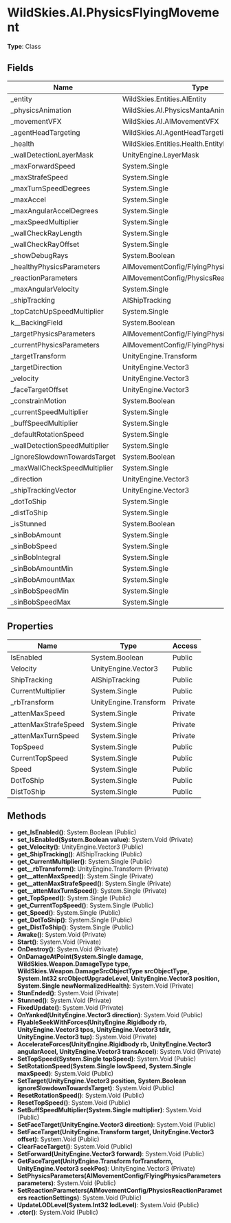 ﻿# WildSkies.AI.PhysicsFlyingMovement

**Type**: Class

## Fields

| Name | Type | Access |
|------|------|--------|
| _entity | WildSkies.Entities.AIEntity | Private |
| _physicsAnimation | WildSkies.AI.PhysicsMantaAnimation | Private |
| _movementVFX | WildSkies.AI.AIMovementVFX | Private |
| _agentHeadTargeting | WildSkies.AI.AgentHeadTargeting | Private |
| _health | WildSkies.Entities.Health.EntityHealth | Private |
| _wallDetectionLayerMask | UnityEngine.LayerMask | Private |
| _maxForwardSpeed | System.Single | Private |
| _maxStrafeSpeed | System.Single | Private |
| _maxTurnSpeedDegrees | System.Single | Private |
| _maxAccel | System.Single | Private |
| _maxAngularAccelDegrees | System.Single | Private |
| _maxSpeedMultiplier | System.Single | Private |
| _wallCheckRayLength | System.Single | Private |
| _wallCheckRayOffset | System.Single | Private |
| _showDebugRays | System.Boolean | Private |
| _healthyPhysicsParameters | AIMovementConfig/FlyingPhysicsParameters | Private |
| _reactionParameters | AIMovementConfig/PhysicsReactionParameters | Private |
| _maxAngularVelocity | System.Single | Private |
| _shipTracking | AIShipTracking | Private |
| _topCatchUpSpeedMultiplier | System.Single | Private |
| <IsEnabled>k__BackingField | System.Boolean | Private |
| _targetPhysicsParameters | AIMovementConfig/FlyingPhysicsParameters | Private |
| _currentPhysicsParameters | AIMovementConfig/FlyingPhysicsParameters | Private |
| _targetTransform | UnityEngine.Transform | Private |
| _targetDirection | UnityEngine.Vector3 | Private |
| _velocity | UnityEngine.Vector3 | Private |
| _faceTargetOffset | UnityEngine.Vector3 | Private |
| _constrainMotion | System.Boolean | Private |
| _currentSpeedMultiplier | System.Single | Private |
| _buffSpeedMultiplier | System.Single | Private |
| _defaultRotationSpeed | System.Single | Private |
| _wallDetectionSpeedMultiplier | System.Single | Private |
| _ignoreSlowdownTowardsTarget | System.Boolean | Private |
| _maxWallCheckSpeedMultiplier | System.Single | Private |
| _direction | UnityEngine.Vector3 | Private |
| _shipTrackingVector | UnityEngine.Vector3 | Private |
| _dotToShip | System.Single | Private |
| _distToShip | System.Single | Private |
| _isStunned | System.Boolean | Private |
| _sinBobAmount | System.Single | Private |
| _sinBobSpeed | System.Single | Private |
| _sinBobIntegral | System.Single | Private |
| _sinBobAmountMin | System.Single | Private |
| _sinBobAmountMax | System.Single | Private |
| _sinBobSpeedMin | System.Single | Private |
| _sinBobSpeedMax | System.Single | Private |

## Properties

| Name | Type | Access |
|------|------|--------|
| IsEnabled | System.Boolean | Public |
| Velocity | UnityEngine.Vector3 | Public |
| ShipTracking | AIShipTracking | Public |
| CurrentMultiplier | System.Single | Public |
| _rbTransform | UnityEngine.Transform | Private |
| _attenMaxSpeed | System.Single | Private |
| _attenMaxStrafeSpeed | System.Single | Private |
| _attenMaxTurnSpeed | System.Single | Private |
| TopSpeed | System.Single | Public |
| CurrentTopSpeed | System.Single | Public |
| Speed | System.Single | Public |
| DotToShip | System.Single | Public |
| DistToShip | System.Single | Public |

## Methods

- **get_IsEnabled()**: System.Boolean (Public)
- **set_IsEnabled(System.Boolean value)**: System.Void (Private)
- **get_Velocity()**: UnityEngine.Vector3 (Public)
- **get_ShipTracking()**: AIShipTracking (Public)
- **get_CurrentMultiplier()**: System.Single (Public)
- **get__rbTransform()**: UnityEngine.Transform (Private)
- **get__attenMaxSpeed()**: System.Single (Private)
- **get__attenMaxStrafeSpeed()**: System.Single (Private)
- **get__attenMaxTurnSpeed()**: System.Single (Private)
- **get_TopSpeed()**: System.Single (Public)
- **get_CurrentTopSpeed()**: System.Single (Public)
- **get_Speed()**: System.Single (Public)
- **get_DotToShip()**: System.Single (Public)
- **get_DistToShip()**: System.Single (Public)
- **Awake()**: System.Void (Private)
- **Start()**: System.Void (Private)
- **OnDestroy()**: System.Void (Private)
- **OnDamageAtPoint(System.Single damage, WildSkies.Weapon.DamageType type, WildSkies.Weapon.DamageSrcObjectType srcObjectType, System.Int32 srcObjectUpgradeLevel, UnityEngine.Vector3 position, System.Single newNormalizedHealth)**: System.Void (Private)
- **StunEnded()**: System.Void (Private)
- **Stunned()**: System.Void (Private)
- **FixedUpdate()**: System.Void (Private)
- **OnYanked(UnityEngine.Vector3 direction)**: System.Void (Public)
- **FlyableSeekWithForces(UnityEngine.Rigidbody rb, UnityEngine.Vector3 tpos, UnityEngine.Vector3 tdir, UnityEngine.Vector3 tup)**: System.Void (Private)
- **AccelerateForces(UnityEngine.Rigidbody rb, UnityEngine.Vector3 angularAccel, UnityEngine.Vector3 transAccel)**: System.Void (Private)
- **SetTopSpeed(System.Single topSpeed)**: System.Void (Public)
- **SetRotationSpeed(System.Single lowSpeed, System.Single maxSpeed)**: System.Void (Public)
- **SetTarget(UnityEngine.Vector3 position, System.Boolean ignoreSlowdownTowardsTarget)**: System.Void (Public)
- **ResetRotationSpeed()**: System.Void (Public)
- **ResetTopSpeed()**: System.Void (Public)
- **SetBuffSpeedMultiplier(System.Single multiplier)**: System.Void (Public)
- **SetFaceTarget(UnityEngine.Vector3 direction)**: System.Void (Public)
- **SetFaceTarget(UnityEngine.Transform target, UnityEngine.Vector3 offset)**: System.Void (Public)
- **ClearFaceTarget()**: System.Void (Public)
- **SetForward(UnityEngine.Vector3 forward)**: System.Void (Public)
- **GetFaceTarget(UnityEngine.Transform forTransform, UnityEngine.Vector3 seekPos)**: UnityEngine.Vector3 (Private)
- **SetPhysicsParameters(AIMovementConfig/FlyingPhysicsParameters parameters)**: System.Void (Public)
- **SetReactionParameters(AIMovementConfig/PhysicsReactionParameters reactionSettings)**: System.Void (Public)
- **UpdateLODLevel(System.Int32 lodLevel)**: System.Void (Public)
- **.ctor()**: System.Void (Public)

